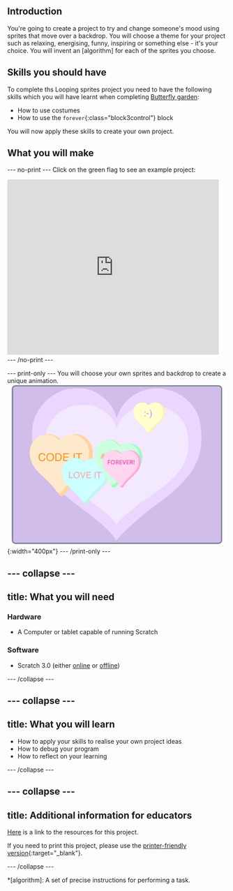 ## Introduction
You're going to create a project to try and change someone's mood using sprites that move over a backdrop. You will choose a theme for your project such as relaxing, energising, funny, inspiring or something else - it's your choice. You will invent an [algorithm] for each of the sprites you choose.

## Skills you should have
To complete ths Looping sprites project you need to have the following skills which you will have learnt when completing [Butterfly garden](https://learning-admin.raspberrypi.org/en/projects/butterfly-garden):
- How to use costumes
- How to use the `forever`{:class="block3control"} block

You will now apply these skills to create your own project.

## What you will make
--- no-print ---
Click on the green flag to see an example project:
<div class="scratch-preview">
  <iframe allowtransparency="true" width="485" height="402" src="https://scratch.mit.edu/projects/embed/407384474/?autostart=false" frameborder="0"></iframe>
</div>
--- /no-print ---

--- print-only ---
You will choose your own sprites and backdrop to create a unique animation.
![Complete project](images/showcase_static.png){:width="400px"}
--- /print-only ---

--- collapse ---
---
title: What you will need
---
### Hardware

+ A Computer or tablet capable of running Scratch

### Software

+ Scratch 3.0 (either [online](http://rpf.io/scratchon) or [offline](http://rpf.io/scratchoff))

--- /collapse ---

--- collapse ---
---
title: What you will learn
---

+ How to apply your skills to realise your own project ideas
+ How to debug your program
+ How to reflect on your learning

--- /collapse ---

--- collapse ---
---
title: Additional information for educators
---

[Here](http://rpf.io/project-name-go) is a link to the resources for this project.

If you need to print this project, please use the [printer-friendly version](https://projects.raspberrypi.org/en/projects/project-name/print){:target="_blank"}.

--- /collapse ---

*[algorithm]: A set of precise instructions for performing a task.
